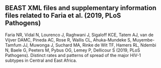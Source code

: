 #
## BEAST XML files and supplementary information files related to Faria et al. (2019, PLoS Pathogens)

Faria NR, Vidal N, Lourenco J, Raghwani J, Sigaloff KCE, Tatem AJ, van de Vijver DAMC, Pineda AC, Rose R, Wallis CL, Ahuka-Mundeke S, Muyembe-Tamfum JJ, Muwonga J, Suchard MA, Rinke de Wit TF, Hamers RL, Ndembi N, Baele G, Peeters M, Pybus OG, Lemey P, Dellicour S (2019, PLoS Pathogens). Distinct rates and patterns of spread of the major HIV-1 subtypes in Central and East Africa.
